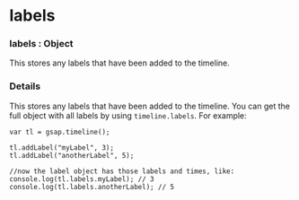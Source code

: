 # labels

### labels : Object

This stores any labels that have been added to the timeline.

### Details[​](#details "Direct link to Details")

This stores any labels that have been added to the timeline. You can get the full object with all labels by using `timeline.labels`. For example:

```
var tl = gsap.timeline();

tl.addLabel("myLabel", 3);
tl.addLabel("anotherLabel", 5);

//now the label object has those labels and times, like:
console.log(tl.labels.myLabel); // 3
console.log(tl.labels.anotherLabel); // 5
```
